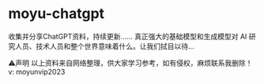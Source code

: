 # moyu-chatgpt
收集并分享ChatGPT资料，持续更新......
真正强大的基础模型和生成模型对 AI 研究人员、技术人员和整个世界意味着什么。让我们拭目以待...

⚠️声明
以上资料来自网络整理，供大家学习参考，如有侵权，麻烦联系我删除！
v: moyunvip2023
